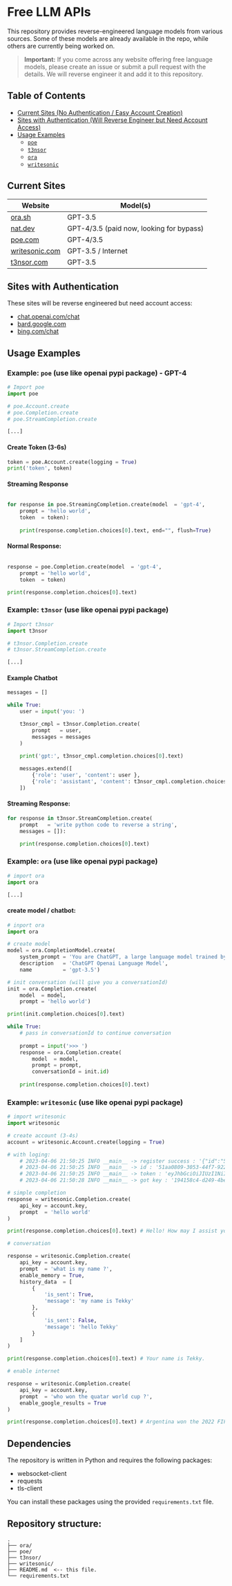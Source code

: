 # Free LLM APIs

This repository provides reverse-engineered language models from various sources. Some of these models are already available in the repo, while others are currently being worked on.

> **Important:** If you come across any website offering free language models, please create an issue or submit a pull request with the details. We will reverse engineer it and add it to this repository.

## Table of Contents

- [Current Sites (No Authentication / Easy Account Creation)](#current-sites)
- [Sites with Authentication (Will Reverse Engineer but Need Account Access)](#sites-with-authentication)
- [Usage Examples](#usage-examples)
  - [`poe`](#example-poe)
  - [`t3nsor`](#example-t3nsor)
  - [`ora`](#example-ora)
  - [`writesonic`](#example-writesonic)

## Current Sites <a name="current-sites"></a>

| Website                    | Model(s)             |
| -------------------------- | -------------------- |
| [ora.sh](https://ora.sh)   | GPT-3.5              |
| [nat.dev](https://nat.dev) | GPT-4/3.5 (paid now, looking for bypass)|
| [poe.com](https://poe.com) | GPT-4/3.5            |
| [writesonic.com](https://writesonic.com)|GPT-3.5 / Internet|
|[t3nsor.com](https://t3nsor.com)|GPT-3.5|

## Sites with Authentication <a name="sites-with-authentication"></a>

These sites will be reverse engineered but need account access:

* [chat.openai.com/chat](https://chat.openai.com/chat)
* [bard.google.com](https://bard.google.com)
* [bing.com/chat](https://bing.com/chat)

## Usage Examples <a name="usage-examples"></a>

### Example: `poe` (use like openai pypi package) - GPT-4 <a name="example-poe"></a>

```python
# Import poe
import poe

# poe.Account.create
# poe.Completion.create
# poe.StreamCompletion.create

[...]

```

#### Create Token (3-6s)
```python
token = poe.Account.create(logging = True)
print('token', token)
```

#### Streaming Response
```python

for response in poe.StreamingCompletion.create(model  = 'gpt-4',
    prompt = 'hello world',
    token  = token):
    
    print(response.completion.choices[0].text, end="", flush=True)
```

#### Normal Response:
```python

response = poe.Completion.create(model  = 'gpt-4',
    prompt = 'hello world',
    token  = token)

print(response.completion.choices[0].text)    
```     



### Example: `t3nsor` (use like openai pypi package) <a name="example-t3nsor"></a>

```python
# Import t3nsor
import t3nsor

# t3nsor.Completion.create
# t3nsor.StreamCompletion.create

[...]

```

#### Example Chatbot
```python
messages = []

while True:
    user = input('you: ')

    t3nsor_cmpl = t3nsor.Completion.create(
        prompt   = user,
        messages = messages
    )

    print('gpt:', t3nsor_cmpl.completion.choices[0].text)
    
    messages.extend([
        {'role': 'user', 'content': user }, 
        {'role': 'assistant', 'content': t3nsor_cmpl.completion.choices[0].text}
    ])
```

#### Streaming Response:

```python
for response in t3nsor.StreamCompletion.create(
    prompt   = 'write python code to reverse a string',
    messages = []):

    print(response.completion.choices[0].text)
```

### Example: `ora` (use like openai pypi package) <a name="example-ora"></a>

```python
# import ora
import ora

[...]

```

#### create model / chatbot: 
```python
# inport ora
import ora

# create model
model = ora.CompletionModel.create(
    system_prompt = 'You are ChatGPT, a large language model trained by OpenAI. Answer as concisely as possible',
    description   = 'ChatGPT Openai Language Model',
    name          = 'gpt-3.5')

# init conversation (will give you a conversationId)
init = ora.Completion.create(
    model  = model,
    prompt = 'hello world')

print(init.completion.choices[0].text)

while True:
    # pass in conversationId to continue conversation
    
    prompt = input('>>> ')
    response = ora.Completion.create(
        model  = model,
        prompt = prompt,
        conversationId = init.id)
    
    print(response.completion.choices[0].text)
```

### Example: `writesonic` (use like openai pypi package) <a name="example-writesonic"></a>

```python
# import writesonic
import writesonic

# create account (3-4s)
account = writesonic.Account.create(logging = True)

# with loging: 
    # 2023-04-06 21:50:25 INFO __main__ -> register success : '{"id":"51aa0809-3053-44f7-922a...' (2s)
    # 2023-04-06 21:50:25 INFO __main__ -> id : '51aa0809-3053-44f7-922a-2b85d8d07edf'
    # 2023-04-06 21:50:25 INFO __main__ -> token : 'eyJhbGciOiJIUzI1NiIsInR5cCI6Ik...'
    # 2023-04-06 21:50:28 INFO __main__ -> got key : '194158c4-d249-4be0-82c6-5049e869533c' (2s)

# simple completion
response = writesonic.Completion.create(
    api_key = account.key,
    prompt  = 'hello world'
)

print(response.completion.choices[0].text) # Hello! How may I assist you today?

# conversation

response = writesonic.Completion.create(
    api_key = account.key,
    prompt  = 'what is my name ?',
    enable_memory = True,
    history_data  = [
        {
            'is_sent': True,
            'message': 'my name is Tekky'
        },
        {
            'is_sent': False,
            'message': 'hello Tekky'
        }
    ]
)

print(response.completion.choices[0].text) # Your name is Tekky.

# enable internet

response = writesonic.Completion.create(
    api_key = account.key,
    prompt  = 'who won the quatar world cup ?',
    enable_google_results = True
)

print(response.completion.choices[0].text) # Argentina won the 2022 FIFA World Cup tournament held in Qatar ...
```

## Dependencies

The repository is written in Python and requires the following packages:

* websocket-client
* requests
* tls-client

You can install these packages using the provided `requirements.txt` file.

## Repository structure:

    .
    ├── ora/
    ├── poe/
    ├── t3nsor/
    ├── writesonic/
    ├── README.md  <-- this file.
    └── requirements.txt